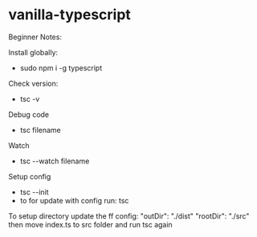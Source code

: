 # vanilla-typescript

Beginner Notes:

Install globally:
- sudo npm i -g typescript

Check version:
- tsc -v

Debug code
- tsc filename

Watch
- tsc --watch filename

Setup config
- tsc --init
- to for update with config run: tsc

To setup directory update the ff config:
  "outDir": "./dist"
  "rootDir": "./src"
then move index.ts to src folder and run tsc again
